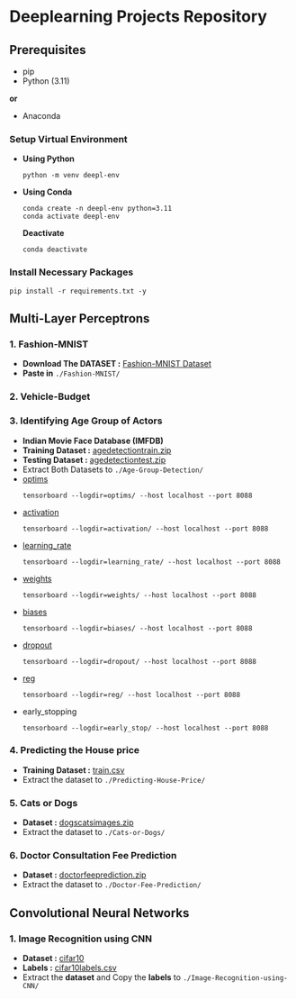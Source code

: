 # Deeplearning Projects Repository

## Prerequisites
* pip
* Python (3.11)

**or**
* Anaconda

### Setup Virtual Environment
* **Using Python**
    ```
    python -m venv deepl-env
    ```
* **Using Conda**
    ```
    conda create -n deepl-env python=3.11
    conda activate deepl-env
    ```
    **Deactivate**
    ```
    conda deactivate
    ```
### Install Necessary Packages
```
pip install -r requirements.txt -y
```
## Multi-Layer Perceptrons
### 1. Fashion-MNIST
* **Download The DATASET :** [Fashion-MNIST Dataset](https://infyspringboard.onwingspan.com/common-content-store/Shared/Shared/Public/lex_auth_0127785480690483207452_shared/web-hosted/assets/fashionmnisttrain.csv)
* **Paste in** `./Fashion-MNIST/`

### 2. Vehicle-Budget

### 3. Identifying Age Group of Actors
* **Indian Movie Face Database (IMFDB)**
* **Training Dataset :** [agedetectiontrain.zip](https://infyspringboard.onwingspan.com/common-content-store/Shared/Shared/Public/lex_auth_012776431940165632236_shared/web-hosted/assets/agedetectiontrain.zip)
* **Testing Dataset :** [agedetectiontest.zip](https://infyspringboard.onwingspan.com/common-content-store/Shared/Shared/Public/lex_auth_012776431940165632236_shared/web-hosted/assets/agedetectiontest.zip)
* Extract Both Datasets to `./Age-Group-Detection/`
* [optims](https://infyspringboard.onwingspan.com/common-content-store/Shared/Shared/Public/lex_auth_012776456297463808249_shared/web-hosted/assets/optims.zip)
    ```
    tensorboard --logdir=optims/ --host localhost --port 8088
    ```
* [activation](https://infyspringboard.onwingspan.com/common-content-store/Shared/Shared/Public/lex_auth_012776456297463808249_shared/web-hosted/assets/activation.zip)
    ```
    tensorboard --logdir=activation/ --host localhost --port 8088
    ```
* [learning_rate](https://infyspringboard.onwingspan.com/common-content-store/Shared/Shared/Public/lex_auth_012776456297463808249_shared/web-hosted/assets/learningrate.zip)
    ```
    tensorboard --logdir=learning_rate/ --host localhost --port 8088
    ```
* [weights](https://infyspringboard.onwingspan.com/common-content-store/Shared/Shared/Public/lex_auth_012776456297463808249_shared/web-hosted/assets/weights.zip)
    ```
    tensorboard --logdir=weights/ --host localhost --port 8088
    ```
* [biases](https://infyspringboard.onwingspan.com/common-content-store/Shared/Shared/Public/lex_auth_012776456297463808249_shared/web-hosted/assets/biases.zip)
    ```
    tensorboard --logdir=biases/ --host localhost --port 8088
    ```
* [dropout](https://infyspringboard.onwingspan.com/common-content-store/Shared/Shared/Public/lex_auth_012776456297463808249_shared/web-hosted/assets/dropout.zip)
    ```
    tensorboard --logdir=dropout/ --host localhost --port 8088
    ```
* [reg](https://infyspringboard.onwingspan.com/common-content-store/Shared/Shared/Public/lex_auth_012776456297463808249_shared/web-hosted/assets/reg.zip)
    ```
    tensorboard --logdir=reg/ --host localhost --port 8088
    ```
* early_stopping
    ```
    tensorboard --logdir=early_stop/ --host localhost --port 8088
    ```

### 4. Predicting the House price
* **Training Dataset :** [train.csv](https://infyspringboard.onwingspan.com/common-content-store/Shared/Shared/Public/lex_auth_012776490282680320258_shared/web-hosted/assets/train.csv)
* Extract the dataset to `./Predicting-House-Price/`

### 5. Cats or Dogs
* **Dataset :** [dogscatsimages.zip](https://infyspringboard.onwingspan.com/common-content-store/Shared/Shared/Public/lex_auth_012776492416663552259_shared/web-hosted/assets/dogscatsimages.zip)
* Extract the dataset to `./Cats-or-Dogs/`

### 6. Doctor Consultation Fee Prediction
* **Dataset :** [doctorfeeprediction.zip](https://infyspringboard.onwingspan.com/common-content-store/Shared/Shared/Public/lex_auth_012776492416663552259_shared/web-hosted/assets/doctorfeesprediction.zip)
* Extract the dataset to `./Doctor-Fee-Prediction/`

## Convolutional Neural Networks
### 1. Image Recognition using CNN
* **Dataset :** [cifar10](https://infyspringboard.onwingspan.com/common-content-store/Shared/Shared/Public/lex_auth_012782825259556864334_shared/web-hosted/assets/cifar10.zip)
* **Labels :** [cifar10labels.csv](https://infyspringboard.onwingspan.com/common-content-store/Shared/Shared/Public/lex_auth_012782825259556864334_shared/web-hosted/assets/cifar10Labels.csv)
* Extract the **dataset** and Copy the **labels** to `./Image-Recognition-using-CNN/`

